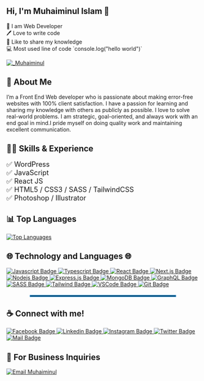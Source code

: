 ## Hi, I'm Muhaiminul Islam 👋


<p >
👑 I am Web Developer <br> 
🖊️ Love to write code <br> 
🎤 Like to share my knowledge <br>
💻 Most used line of code `console.log("hello world")` 
</p> 


<p align="left">
  <a href="https://www.linkedin.com/in/muhaiminulofficial/" target="blank">
    <img src="https://img.shields.io/badge/LinkedIn-Follow-green?logo=linkedin&style=for-the-badge" alt="_Muhaiminul" />
  </a>
</p>


## 🚀 About Me
I’m a Front End Web developer who is passionate about making error-free websites with 100% client satisfaction. I have a passion for learning and sharing my knowledge with others as publicly as possible. I love to solve real-world problems. I am strategic, goal-oriented, and always work with an end goal in mind.I pride myself on doing quality work and maintaining excellent communication.
<h2>👨‍💻 Skills & Experience</h2>

<ul align="left" style="list-style-type: none; padding: 0; font-size: 18px;">
  <li>✅ WordPress</li>
  <li>✅ JavaScript</li>
  <li>✅ React JS</li>
  <li>✅ HTML5 / CSS3 / SASS</strong> / TailwindCSS</li>
  <li>✅ Photoshop / Illustrator</li>
</ul>


<h2 >📊 Top Languages</h2>

<p align="left">
  <a href="https://github.com/anuraghazra/github-readme-stats" target="_blank">
    <img src="https://github-readme-stats.vercel.app/api/top-langs/?username=Muhaiminul-official&layout=compact&theme=radical&langs_count=8" alt="Top Languages" />
  </a>
</p>


<h2>🌐 Technology and Languages 🌐</h2>

 <div>
  <a href="#" target="_blank">
    <img src="https://img.shields.io/badge/-Javascript-F0DB4F?style=for-the-badge&labelColor=black&logo=javascript&logoColor=F0DB4F" alt="Javascript Badge">
  </a>
  <a href="#" target="_blank">
    <img src="https://img.shields.io/badge/-Typescript-007acc?style=for-the-badge&labelColor=black&logo=typescript&logoColor=007acc" alt="Typescript Badge">
  </a>
  <a href="#" target="_blank">
    <img src="https://img.shields.io/badge/-React-61DBFB?style=for-the-badge&labelColor=black&logo=react&logoColor=61DBFB" alt="React Badge">
  </a>
  <a href="#" target="_blank">
    <img src="https://img.shields.io/badge/next.js-000000?style=for-the-badge&logo=nextdotjs&logoColor=white" alt="Next.js Badge">
  </a>
  <a href="#" target="_blank">
    <img src="https://img.shields.io/badge/-Nodejs-3C873A?style=for-the-badge&labelColor=black&logo=node.js&logoColor=3C873A" alt="Nodejs Badge">
  </a>
  <a href="#" target="_blank">
    <img src="https://img.shields.io/badge/Express.js-000000?style=for-the-badge&logo=express&logoColor=white" alt="Express.js Badge">
  </a>
  <a href="#" target="_blank">
    <img src="https://img.shields.io/badge/MongoDB-4EA94B?style=for-the-badge&logo=mongodb&logoColor=white" alt="MongoDB Badge">
  </a>
  <a href="#" target="_blank">
    <img src="https://img.shields.io/badge/-GraphQl-e535ab?style=for-the-badge&labelColor=black&logo=node.js&logoColor=e535ab" alt="GraphQL Badge">
  </a>
  <a href="#" target="_blank">
    <img src="https://img.shields.io/badge/Sass-CC6699?style=for-the-badge&logo=sass&logoColor=white" alt="SASS Badge">
  </a>
  <a href="#" target="_blank">
    <img src="https://img.shields.io/badge/Tailwind%20CSS-092749?style=for-the-badge&logo=tailwindcss&logoColor=06B6D4&labelColor=000000" alt="Tailwind Badge">
  </a>
  <a href="#" target="_blank">
    <img src="https://img.shields.io/badge/Visual_Studio-5C2D91?style=for-the-badge&logo=visual%20studio&logoColor=white" alt="VSCode Badge">
  </a>
  <a href="#" target="_blank">
    <img src="https://img.shields.io/badge/Git-F05032?style=for-the-badge&logo=git&logoColor=white" alt="Git Badge">
  </a>
</div>

<hr style="border:2px solid #0e75b6; width:75%; margin:20px auto;">




## ☕ Connect with me!

<a href="https://facebook.com/Muhaiminul89" target="_blank">
  <img src="https://img.shields.io/badge/Facebook-1877F2?style=for-the-badge&logo=facebook&logoColor=white" alt="Facebook Badge">
</a>
<a href="https://www.linkedin.com/in/muhaiminulofficial/" target="_blank">
  <img src="https://img.shields.io/badge/LinkedIn-0077B5?style=for-the-badge&logo=linkedin&logoColor=white" alt="Linkedin Badge">
</a>
<a href="https://instagram.com/" target="_blank">
  <img src="https://img.shields.io/badge/Instagram-E4405F?style=for-the-badge&logo=instagram&logoColor=white" alt="Instagram Badge">
</a>
<a href="https://twitter.com/muhaiminul__" target="_blank">
  <img src="https://img.shields.io/badge/Twitter-1DA1F2?style=for-the-badge&logo=twitter&logoColor=white" alt="Twitter Badge">
</a>
<a href="mailto:muhaiminul.official@gmail.com" target="_blank">
  <img src="https://img.shields.io/badge/Gmail-D14836?style=for-the-badge&logo=gmail&logoColor=white" alt="Mail Badge">
</a>

 
 


<h2 align="left">📧 For Business Inquiries</h2>

<p align="left">
  <a href="mailto:muhaiminul.official@gmail.com" target="_blank">
    <img src="https://img.shields.io/badge/Email-Contact-blue?style=for-the-badge&logo=gmail&logoColor=white" alt="Email Muhaiminul">
  </a>
</p>

